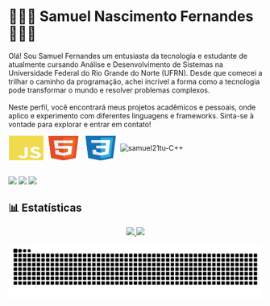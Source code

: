 # 🧑🏽‍💻 Samuel Nascimento Fernandes 🧑🏽‍💻
Olá! Sou Samuel Fernandes um entusiasta da tecnologia e estudante de atualmente cursando Análise e Desenvolvimento de Sistemas na Universidade Federal do Rio Grande do Norte (UFRN). Desde que comecei a trilhar o caminho da programação, achei incrivel a forma como a tecnologia pode transformar o mundo e resolver problemas complexos. <br> <br>Neste perfil, você encontrará meus projetos acadêmicos e pessoais, onde aplico e experimento com diferentes linguagens e frameworks. Sinta-se à vontade para explorar e entrar em contato!  <div style="display: inline_block">
<img align="center" alt="samuel21tu-Js" height="50" width="70" src="https://raw.githubusercontent.com/devicons/devicon/master/icons/javascript/javascript-plain.svg">
<img align="center" alt="samuel21tu-HTML" height="50" width="70" src="https://raw.githubusercontent.com/devicons/devicon/master/icons/html5/html5-original.svg">
<img align="center" alt="samuel21tu-CSS" height="50" width="70" src="https://raw.githubusercontent.com/devicons/devicon/master/icons/css3/css3-original.svg">
<img align="center" alt="samuel21tu-C++" height="50" width="70" src="https://cdn.jsdelivr.net/gh/devicons/devicon@latest/icons/cplusplus/cplusplus-original.svg" />
<br><br>  
</div>
<div>
  <a href="https://www.instagram.com/samuel321fernandes/" target="_blank"><img src="https://img.shields.io/badge/-Instagram-%23E4405F?style=for-the-badge&logo=instagram&logoColor=white"></a> 
  <a href = "mailto:samuel321fernandes@gmail.com"><img src="https://img.shields.io/badge/-Gmail-%23333?style=for-the-badge&logo=gmail&logoColor=white](https://img.shields.io/badge/Gmail-D14836?style=for-the-badge&logo=gmail&logoColor=white)"></a> 
   <a href="https://www.linkedin.com/in/samuel-nascimento-fernandes-940158269/"target="_blank"><img src="https://img.shields.io/badge/LinkedIn-0077B5?style=for-the-badge&logo=linkedin&logoColor=white"></a> 

## 📊 Estatísticas

<div align="center">
    <a href="#">
  <img height="150em" src="https://github-readme-stats.vercel.app/api?username=samuel21tu&show_icons=true&theme=dark&include_all_commits=true&count_private=true"/>
  <img height="150em" src="https://github-readme-stats.vercel.app/api/top-langs/?username=samuel21tu&layout=compact&langs_count=7&theme=dark"/>
</div>
  
  ![Snake animation](https://github.com/samuel21tu/samuel21tu/blob/output/github-contribution-grid-snake.svg)
</div
